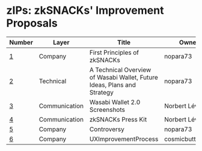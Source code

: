 # zIPs: zkSNACKs' Improvement Proposals

| Number                                                                        | Layer         | Title                                                                   | Owner         | Type          | Status   |
|-------------------------------------------------------------------------------|---------------|-------------------------------------------------------------------------|---------------|---------------|----------|
| [1](https://github.com/zkSNACKs/zIPs/blob/master/FirstPrinciples.md)          | Company       | First Principles of zkSNACKs                                            | nopara73      | Process       | Active   |
| [2](https://github.com/zkSNACKs/zIPs/blob/master/TechOverview.md)             | Technical     | A Technical Overview of Wasabi Wallet, Future Ideas, Plans and Strategy | nopara73      | Informational | Obsolete |
| [3](https://github.com/zkSNACKs/zIPs/blob/master/Wasabi2.0%20Screenshots.zip) | Communication | Wasabi Wallet 2.0 Screenshots                                           | Norbert Lévai | Informational | Active   |
| [4](https://github.com/zkSNACKs/zIPs/blob/master/WasabiPressKit.zip)          | Communication | zkSNACKs Press Kit                                                      | Norbert Lévai | Informational | Active   |
| [5](https://github.com/zkSNACKs/zIPs/blob/master/Controversy.md) | Company | Controversy | nopara73 | Process | Active |
| [6](https://github.com/zkSNACKs/zIPs/blob/master/UXImprovementProcess.md) | Company | UXImprovementProcess | cosmicbutterglue | Process | Proposed |
